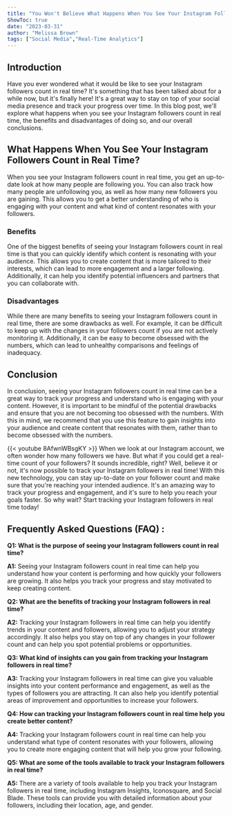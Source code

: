 ```yaml
---
title: "You Won't Believe What Happens When You See Your Instagram Followers Count in Real Time!"
ShowToc: true 
date: "2023-03-31"
author: "Melissa Brown" 
tags: ["Social Media","Real-Time Analytics"]
---
```

## Introduction 

Have you ever wondered what it would be like to see your Instagram followers count in real time? It's something that has been talked about for a while now, but it's finally here! It's a great way to stay on top of your social media presence and track your progress over time. In this blog post, we'll explore what happens when you see your Instagram followers count in real time, the benefits and disadvantages of doing so, and our overall conclusions. 

## What Happens When You See Your Instagram Followers Count in Real Time?

When you see your Instagram followers count in real time, you get an up-to-date look at how many people are following you. You can also track how many people are unfollowing you, as well as how many new followers you are gaining. This allows you to get a better understanding of who is engaging with your content and what kind of content resonates with your followers.

### Benefits 

One of the biggest benefits of seeing your Instagram followers count in real time is that you can quickly identify which content is resonating with your audience. This allows you to create content that is more tailored to their interests, which can lead to more engagement and a larger following. Additionally, it can help you identify potential influencers and partners that you can collaborate with. 

### Disadvantages 

While there are many benefits to seeing your Instagram followers count in real time, there are some drawbacks as well. For example, it can be difficult to keep up with the changes in your followers count if you are not actively monitoring it. Additionally, it can be easy to become obsessed with the numbers, which can lead to unhealthy comparisons and feelings of inadequacy. 

## Conclusion 

In conclusion, seeing your Instagram followers count in real time can be a great way to track your progress and understand who is engaging with your content. However, it is important to be mindful of the potential drawbacks and ensure that you are not becoming too obsessed with the numbers. With this in mind, we recommend that you use this feature to gain insights into your audience and create content that resonates with them, rather than to become obsessed with the numbers.

{{< youtube 8AfwnWBsgKY >}} 
When we look at our Instagram account, we often wonder how many followers we have. But what if you could get a real-time count of your followers? It sounds incredible, right? Well, believe it or not, it's now possible to track your Instagram followers in real time! With this new technology, you can stay up-to-date on your follower count and make sure that you're reaching your intended audience. It's an amazing way to track your progress and engagement, and it's sure to help you reach your goals faster. So why wait? Start tracking your Instagram followers in real time today!

## Frequently Asked Questions (FAQ) :
**Q1: What is the purpose of seeing your Instagram followers count in real time?**

**A1:** Seeing your Instagram followers count in real time can help you understand how your content is performing and how quickly your followers are growing. It also helps you track your progress and stay motivated to keep creating content. 

**Q2: What are the benefits of tracking your Instagram followers in real time?**

**A2:** Tracking your Instagram followers in real time can help you identify trends in your content and followers, allowing you to adjust your strategy accordingly. It also helps you stay on top of any changes in your follower count and can help you spot potential problems or opportunities. 

**Q3: What kind of insights can you gain from tracking your Instagram followers in real time?**

**A3:** Tracking your Instagram followers in real time can give you valuable insights into your content performance and engagement, as well as the types of followers you are attracting. It can also help you identify potential areas of improvement and opportunities to increase your followers. 

**Q4: How can tracking your Instagram followers count in real time help you create better content?**

**A4:** Tracking your Instagram followers count in real time can help you understand what type of content resonates with your followers, allowing you to create more engaging content that will help you grow your following. 

**Q5: What are some of the tools available to track your Instagram followers in real time?**

**A5:** There are a variety of tools available to help you track your Instagram followers in real time, including Instagram Insights, Iconosquare, and Social Blade. These tools can provide you with detailed information about your followers, including their location, age, and gender.


